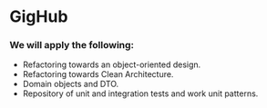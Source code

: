 # GigHub
### We will apply the following:
- Refactoring towards an object-oriented design.
- Refactoring towards Clean Architecture.
- Domain objects and DTO.
- Repository of unit and integration tests and work unit patterns.
